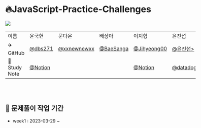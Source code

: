 
# 🔥JavaScript-Practice-Challenges
<img src="https://img.shields.io/badge/JavaScript-F7DF1E?style=flat&logo=JavaScript&logoColor=white" />
<table style="margin-left: auto; margin-right: auto; width: 600px; height: 200px;">
            <tr>
                <td>이름</td>
                <td>윤국현</td>
                <td>문다은</td>
                <td>배상아</td>
                <td>이지형</td>
                <td>윤진섭</td>
            </tr>
            <tr>
                <td>✈️GitHub</td>
                <td><a href="https://github.com/dbs271">@dbs271</a></td>
                <td><a href="https://github.com/xxnewnewxx">@xxnewnewxx</a></td>
                <td><a href="https://github.com/BaeSanga">@BaeSanga</a></td>
                <td><a href="https://github.com/Jihyeong00">@Jihyeong00</a></td>
                <td><a href="https://github.com/alejandroYoon">@윤진섭></td>
            </tr>
            <tr>
                <td>📝Study Note</td>
                <td><a href="https://shrouded-neon-e05.notion.site/ab1f78955df44ea9b79d254e6ee9fe98?v=9a733b3d9adb49b69e76818ff0c90506">@Notion</a></td>
                <td><a href=""></a></td>
                <td><a href=""></a></td>
                <td><a href="https://lyrical-buffet-fad.notion.site/2fc13841555b4646a279baabc08ef780">@Notion</a></td>
                <td><a href="https://datadog.notion.site/Javascript-Korea-e0aa0ad2c50d4df995025a07eb8ae9c3">@datadogNotion</a></td>
            </tr>
  </table>

## :book: 문제풀이 작업 기간
- week1 : 2023-03-29 ~ 
